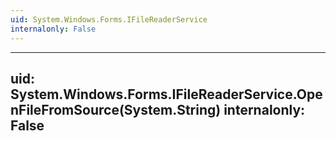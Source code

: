 ```yaml
---
uid: System.Windows.Forms.IFileReaderService
internalonly: False
---
```


---
uid: System.Windows.Forms.IFileReaderService.OpenFileFromSource(System.String)
internalonly: False
---
